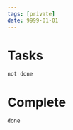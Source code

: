 ```yaml
---
tags: [private]
date: 9999-01-01
---
```

# Tasks
```tasks
not done
```

# Complete
```tasks
done
```
